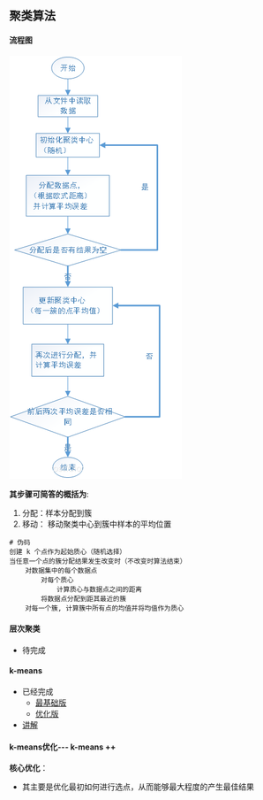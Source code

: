 ## 聚类算法

#### 流程图

![image](https://raw.githubusercontent.com/KongWiki/Data_Mining/master/pic/kmeans.png)

**其步骤可简答的概括为**:

1. 分配：样本分配到簇
2. 移动： 移动聚类中心到簇中样本的平均位置

```
# 伪码
创建 k 个点作为起始质心（随机选择）
当任意一个点的簇分配结果发生改变时（不改变时算法结束）
    对数据集中的每个数据点
        对每个质心
            计算质心与数据点之间的距离
        将数据点分配到距其最近的簇
    对每一个簇, 计算簇中所有点的均值并将均值作为质心
```



#### 层次聚类

* 待完成

#### k-means

* 已经完成
  * [最基础版](https://github.com/KongWiki/Data_Mining/blob/master/DMAlgorithms/Cluster/kmeans.ipynb)
  * [优化版](https://github.com/KongWiki/Data_Mining/blob/master/DMAlgorithms/Cluster/kmeans.py)
* [讲解]([https://www.kongwiki.top/2019/08/24/k-means%e8%81%9a%e7%b1%bb%e7%ae%97%e6%b3%95/](https://www.kongwiki.top/2019/08/24/k-means聚类算法/))

#### k-means优化--- k-means ++

**核心优化**：

* 其主要是优化最初如何进行选点，从而能够最大程度的产生最佳结果



 

